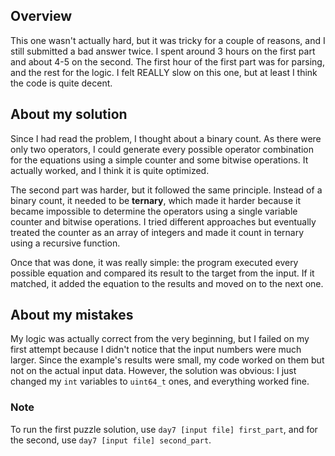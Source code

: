 ## Overview

This one wasn't actually hard, but it was tricky for a couple of reasons, and I still submitted a 
bad answer twice. I spent around 3 hours on the first part and about 4-5 on the second. 
The first hour of the first part was for parsing, and the rest for the logic.
I felt REALLY slow on this one, but at least I think the code is quite decent.

## About my solution

Since I had read the problem, I thought about a binary count. As there were only two operators, 
I could generate every possible operator combination for the equations using a simple counter 
and some bitwise operations. It actually worked, and I think it is quite optimized.

The second part was harder, but it followed the same principle. Instead of a binary count, 
it needed to be **ternary**, which made it harder because it became impossible to determine the operators
using a single variable counter and bitwise operations. I tried different approaches but eventually
treated the counter as an array of integers and made it count in ternary using a recursive function.

Once that was done, it was really simple: the program executed every possible equation and compared 
its result to the target from the input. If it matched, it added the equation to the results and moved 
on to the next one.

## About my mistakes

My logic was actually correct from the very beginning, but I failed on my first attempt because I didn't 
notice that the input numbers were much larger. Since the example's results were small, my code worked on 
them but not on the actual input data. However, the solution was obvious: I just changed my `int` variables
to `uint64_t` ones, and everything worked fine.

### Note
To run the first puzzle solution, use `day7 [input file] first_part`, and for the second, use 
`day7 [input file] second_part`.